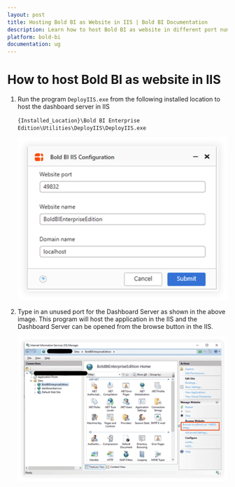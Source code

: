 ```yaml
---
layout: post
title: Hosting Bold BI as Website in IIS | Bold BI Documentation
description: Learn how to host Bold BI as website in different port number in the IIS service at your on-premise or cloud server through DeployIIS executable file.
platform: bold-bi
documentation: ug
---
```


# How to host Bold BI as website in IIS

1. Run the program `DeployIIS.exe` from the following installed location to host the dashboard server in IIS

    `{Installed_Location}\Bold BI Enterprise Edition\Utilities\DeployIIS\DeployIIS.exe`

   ![Bold BI IIS Configuration](/static/assets/embedded/faq/images/bold-bi-iis-configuration.png)

2. Type in an unused port for the Dashboard Server as shown in the above image. This program will host the application in the IIS and the Dashboard Server can be opened from the browse button in the IIS.

   ![IIS Manager](/static/assets/embedded/faq/images/iis-manager.png)